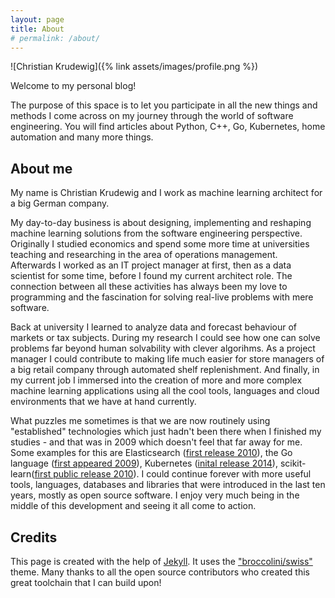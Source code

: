 ```yaml
---
layout: page
title: About
# permalink: /about/
---
```


![Christian Krudewig]({% link assets/images/profile.png %})

Welcome to my personal blog!

The purpose of this space is to let you participate in all the new things and methods I come across on my journey through the world of software engineering.
You will find articles about Python, C++, Go, Kubernetes, home automation and many more things.


## About me
My name is Christian Krudewig and I work as machine learning architect for a big German company.

My day-to-day business is about designing, implementing and reshaping machine learning solutions from the software engineering perspective. 
Originally I studied economics and spend some more time at universities teaching and researching in the area of operations management. Afterwards I worked as an IT project manager at first, then as a data scientist for some time, before I found my current architect role. The connection between all these activities has always been my love to programming and the fascination for solving real-live problems with mere software. 

Back at university I learned to analyze data and forecast behaviour of markets or tax subjects. During my research I could see how one can solve problems far beyond human solvability with clever algorihms. As a project manager I could contribute to making life much easier for store managers of a big retail company through automated shelf replenishment. And finally, in my current job I immersed into the creation of more and more complex machine learning applications using all the cool tools, languages and cloud environments that we have at hand currently. 

What puzzles me sometimes is that we are now routinely using "established" technologies which just hadn't been there when I finished my studies - and that was in 2009 which doesn't feel that far away for me. Some examples for this are Elasticsearch ([first release 2010](https://en.wikipedia.org/wiki/Elasticsearch)), the Go language ([first appeared 2009](https://en.wikipedia.org/wiki/Go_(programming_language))), Kubernetes ([inital release 2014](https://en.wikipedia.org/wiki/Kubernetes)), scikit-learn([first public release 2010](https://en.wikipedia.org/wiki/Scikit-learn)). I could continue forever with more useful tools, languages, databases and libraries that were introduced in the last ten years, mostly as open source software. I enjoy very much being in the middle of this development and seeing it all come to action.


## Credits
This page is created with the help of [Jekyll](https://jekyllrb.com/). It uses the ["broccolini/swiss"](https://github.com/broccolini/swiss) theme. Many thanks to all the open source contributors who created this great toolchain that I can build upon!
